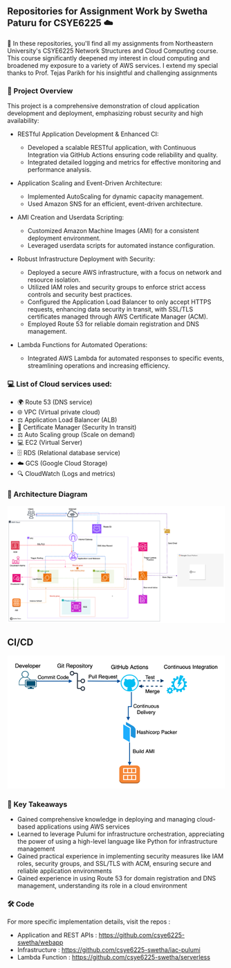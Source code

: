 ## Repositories for Assignment Work by Swetha Paturu for CSYE6225 ☁️

🌟 In these repositories, you'll find all my assignments from Northeastern University's CSYE6225 Network Structures and Cloud Computing course. This course significantly deepened my interest in cloud computing and broadened my exposure to a variety of AWS services. I extend my special thanks to Prof. Tejas Parikh for his insightful and challenging assignments 


### 🚀 Project Overview 

This project is a comprehensive demonstration of cloud application development and deployment, emphasizing robust security and high availability: 

- RESTful Application Development & Enhanced CI:
     - Developed a scalable RESTful application, with Continuous Integration via GitHub Actions ensuring code reliability and quality.
     - Integrated detailed logging and metrics for effective monitoring and performance analysis.
       
- Application Scaling and Event-Driven Architecture:
     - Implemented AutoScaling for dynamic capacity management.
     - Used Amazon SNS for an efficient, event-driven architecture.
       
- AMI Creation and Userdata Scripting:
     - Customized Amazon Machine Images (AMI) for a consistent deployment environment.
     - Leveraged userdata scripts for automated instance configuration.
       
- Robust Infrastructure Deployment with Security:
     - Deployed a secure AWS infrastructure, with a focus on network and resource isolation.
     - Utilized IAM roles and security groups to enforce strict access controls and security best practices.
     - Configured the Application Load Balancer to only accept HTTPS requests, enhancing data security in transit, with SSL/TLS certificates managed through AWS Certificate
       Manager (ACM).
     - Employed Route 53 for reliable domain registration and DNS management.
       
- Lambda Functions for Automated Operations:
     - Integrated AWS Lambda for automated responses to specific events, streamlining operations and increasing efficiency.


 ### 💻  List of Cloud services used:
  -  🌍 Route 53 (DNS service)
  -  🌐 VPC (Virtual private cloud)
  -  ⚖️ Application Load Balancer (ALB)
  -  🔏 Certificate Manager (Security In transit)
  -  ⚖️ Auto Scaling group (Scale on demand)
  -  💻 EC2 (Virtual Server)
  -  🗄️ RDS (Relational database service)
  -  ☁️ GCS (Google Cloud Storage)
  -  🔍 CloudWatch (Logs and metrics)


### 📝 Architecture Diagram 

![Architecture](https://github.com/csye6225-swetha/.github/blob/main/csye6225-full.drawio.png)

## CI/CD 

![CICD](https://github.com/csye6225-swetha/.github/blob/main/CI_CD.drawio.png)


### 📘 Key Takeaways 

  - Gained comprehensive knowledge in deploying and managing cloud-based applications using AWS services
  - Learned to leverage Pulumi for infrastructure orchestration, appreciating the power of using a high-level language like Python for infrastructure management
  - Gained practical experience in implementing security measures like IAM roles, security groups, and SSL/TLS with ACM, ensuring secure and reliable application environments
  - Gained experience in using Route 53 for domain registration and DNS management, understanding its role in a cloud environment

###  🛠️ Code 
For more specific implementation details, visit the repos : 

- Application and REST APIs : https://github.com/csye6225-swetha/webapp
- Infrastructure            : https://github.com/csye6225-swetha/iac-pulumi
- Lambda Function           : https://github.com/csye6225-swetha/serverless
<!--

**Here are some ideas to get you started:**

🙋‍♀️ A short introduction - what is your organization all about?
🌈 Contribution guidelines - how can the community get involved?
👩‍💻 Useful resources - where can the community find your docs? Is there anything else the community should know?
🍿 Fun facts - what does your team eat for breakfast?
🧙 Remember, you can do mighty things with the power of [Markdown](https://docs.github.com/github/writing-on-github/getting-started-with-writing-and-formatting-on-github/basic-writing-and-formatting-syntax)
-->

